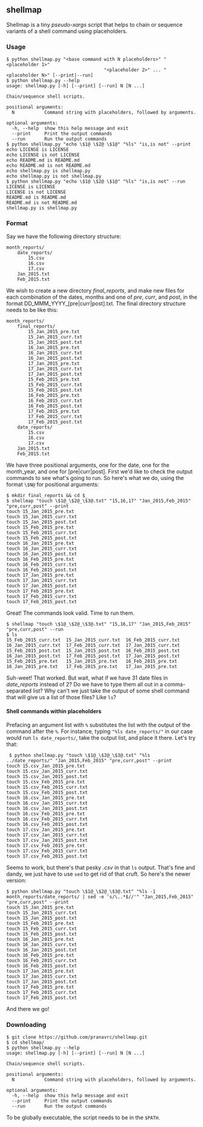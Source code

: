 ## shellmap

Shellmap is a tiny *pseudo-xargs* script that helps to chain or sequence variants of a shell command using placeholders.

### Usage

```
$ python shellmap.py "<base command with N placeholders>" "<placeholder 1>"
                                    "<placeholder 2>" ... "<placeholder N>" [--print|--run]
$ python shellmap.py --help
usage: shellmap.py [-h] [--print] [--run] N [N ...]

Chain/sequence shell scripts.

positional arguments:
  N           Command string with placeholders, followed by arguments.

optional arguments:
  -h, --help  show this help message and exit
  --print     Print the output commands
  --run       Run the output commands
$ python shellmap.py "echo \$1@ \$2@ \$1@" "%ls" "is,is not" --print
echo LICENSE is LICENSE
echo LICENSE is not LICENSE
echo README.md is README.md
echo README.md is not README.md
echo shellmap.py is shellmap.py
echo shellmap.py is not shellmap.py
$ python shellmap.py "echo \$1@ \$2@ \$1@" "%ls" "is,is not" --run
LICENSE is LICENSE
LICENSE is not LICENSE
README.md is README.md
README.md is not README.md
shellmap.py is shellmap.py
```

### Format

Say we have the following directory structure:

```
month_reports/
    date_reports/
        15.csv
        16.csv
        17.csv
    Jan_2015.txt
    Feb_2015.txt
```

We wish to create a new directory *final_reports*, and make new files for each combination of the dates, months and one of *pre*, *curr*, and *post*, in the format DD_MMM_YYYY_[pre|curr|post].txt. The final directory structure needs to be like this:

```
month_reports/
    final_reports/
        15_Jan_2015_pre.txt
        15_Jan_2015_curr.txt
        15_Jan_2015_post.txt
        16_Jan_2015_pre.txt
        16_Jan_2015_curr.txt
        16_Jan_2015_post.txt
        17_Jan_2015_pre.txt
        17_Jan_2015_curr.txt
        17_Jan_2015_post.txt
        15_Feb_2015_pre.txt
        15_Feb_2015_curr.txt
        15_Feb_2015_post.txt
        16_Feb_2015_pre.txt
        16_Feb_2015_curr.txt
        16_Feb_2015_post.txt
        17_Feb_2015_pre.txt
        17_Feb_2015_curr.txt
        17_Feb_2015_post.txt
    date_reports/
        15.csv
        16.csv
        17.csv
    Jan_2015.txt
    Feb_2015.txt
```

We have three positional arguments, one for the date, one for the month_year, and one for [pre|curr|post]. First we'd like to check the output commands to see what's going to run. So here's what we do, using the format `\$N@` for positional arguments:

```
$ mkdir final_reports && cd $_
$ shellmap "touch \$1@_\$2@_\$3@.txt" "15,16,17" "Jan_2015,Feb_2015" "pre,curr,post" --print
touch 15_Jan_2015_pre.txt
touch 15_Jan_2015_curr.txt
touch 15_Jan_2015_post.txt
touch 15_Feb_2015_pre.txt
touch 15_Feb_2015_curr.txt
touch 15_Feb_2015_post.txt
touch 16_Jan_2015_pre.txt
touch 16_Jan_2015_curr.txt
touch 16_Jan_2015_post.txt
touch 16_Feb_2015_pre.txt
touch 16_Feb_2015_curr.txt
touch 16_Feb_2015_post.txt
touch 17_Jan_2015_pre.txt
touch 17_Jan_2015_curr.txt
touch 17_Jan_2015_post.txt
touch 17_Feb_2015_pre.txt
touch 17_Feb_2015_curr.txt
touch 17_Feb_2015_post.txt
```

Great! The commands look valid. Time to run them.

```
$ shellmap "touch \$1@_\$2@_\$3@.txt" "15,16,17" "Jan_2015,Feb_2015" "pre,curr,post" --run
$ ls
15_Feb_2015_curr.txt  15_Jan_2015_curr.txt  16_Feb_2015_curr.txt  16_Jan_2015_curr.txt  17_Feb_2015_curr.txt  17_Jan_2015_curr.txt
15_Feb_2015_post.txt  15_Jan_2015_post.txt  16_Feb_2015_post.txt  16_Jan_2015_post.txt  17_Feb_2015_post.txt  17_Jan_2015_post.txt
15_Feb_2015_pre.txt   15_Jan_2015_pre.txt   16_Feb_2015_pre.txt   16_Jan_2015_pre.txt   17_Feb_2015_pre.txt   17_Jan_2015_pre.txt
```

Suh-weet! That worked. But wait, what if we have 31 date files in *date_reports* instead of 2? Do we have to type them all out in a comma-separated list? Why can't we just take the output of some shell command that will give us a list of those files? Like `ls`?

#### Shell commands within placeholders

Prefacing an argument list with `%` substitutes the list with the output of the command after the `%`. For instance, typing `"%ls date_reports/"` in our case would run `ls date_reports/`, take the output list, and place it there. Let's try that:

```
 $ python shellmap.py "touch \$1@_\$2@_\$3@.txt" "%ls ../date_reports/" "Jan_2015,Feb_2015" "pre,curr,post" --print
touch 15.csv_Jan_2015_pre.txt
touch 15.csv_Jan_2015_curr.txt
touch 15.csv_Jan_2015_post.txt
touch 15.csv_Feb_2015_pre.txt
touch 15.csv_Feb_2015_curr.txt
touch 15.csv_Feb_2015_post.txt
touch 16.csv_Jan_2015_pre.txt
touch 16.csv_Jan_2015_curr.txt
touch 16.csv_Jan_2015_post.txt
touch 16.csv_Feb_2015_pre.txt
touch 16.csv_Feb_2015_curr.txt
touch 16.csv_Feb_2015_post.txt
touch 17.csv_Jan_2015_pre.txt
touch 17.csv_Jan_2015_curr.txt
touch 17.csv_Jan_2015_post.txt
touch 17.csv_Feb_2015_pre.txt
touch 17.csv_Feb_2015_curr.txt
touch 17.csv_Feb_2015_post.txt
```

Seems to work, but there's that pesky *.csv* in that `ls` output. That's fine and dandy, we just have to use `sed` to get rid of that cruft. So here's the newer version:

```
$ python shellmap.py "touch \$1@_\$2@_\$3@.txt" "%ls -1 month_reports/date_reports/ | sed -e 's/\..*$//'" "Jan_2015,Feb_2015" "pre,curr,post" --print
touch 15_Jan_2015_pre.txt
touch 15_Jan_2015_curr.txt
touch 15_Jan_2015_post.txt
touch 15_Feb_2015_pre.txt
touch 15_Feb_2015_curr.txt
touch 15_Feb_2015_post.txt
touch 16_Jan_2015_pre.txt
touch 16_Jan_2015_curr.txt
touch 16_Jan_2015_post.txt
touch 16_Feb_2015_pre.txt
touch 16_Feb_2015_curr.txt
touch 16_Feb_2015_post.txt
touch 17_Jan_2015_pre.txt
touch 17_Jan_2015_curr.txt
touch 17_Jan_2015_post.txt
touch 17_Feb_2015_pre.txt
touch 17_Feb_2015_curr.txt
touch 17_Feb_2015_post.txt
```

And there we go!

### Downloading

```
$ git clone https://github.com/pranavrc/shellmap.git
$ cd shellmap/
$ python shellmap.py --help
usage: shellmap.py [-h] [--print] [--run] N [N ...]

Chain/sequence shell scripts.

positional arguments:
  N           Command string with placeholders, followed by arguments.

optional arguments:
  -h, --help  show this help message and exit
  --print     Print the output commands
  --run       Run the output commands
```

To be globally executable, the script needs to be in the `$PATH`.

